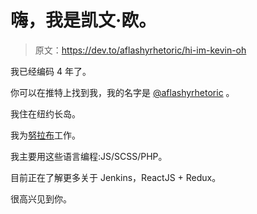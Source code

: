 # 嗨，我是凯文·欧。

> 原文：<https://dev.to/aflashyrhetoric/hi-im-kevin-oh>

我已经编码 4 年了。

你可以在推特上找到我，我的名字是 [@aflashyrhetoric](https://twitter.com/aflashyrhetoric) 。

我住在纽约长岛。

我为[努拉布](https://nulab-inc.com)工作。

我主要用这些语言编程:JS/SCSS/PHP。

目前正在了解更多关于 Jenkins，ReactJS + Redux。

很高兴见到你。
